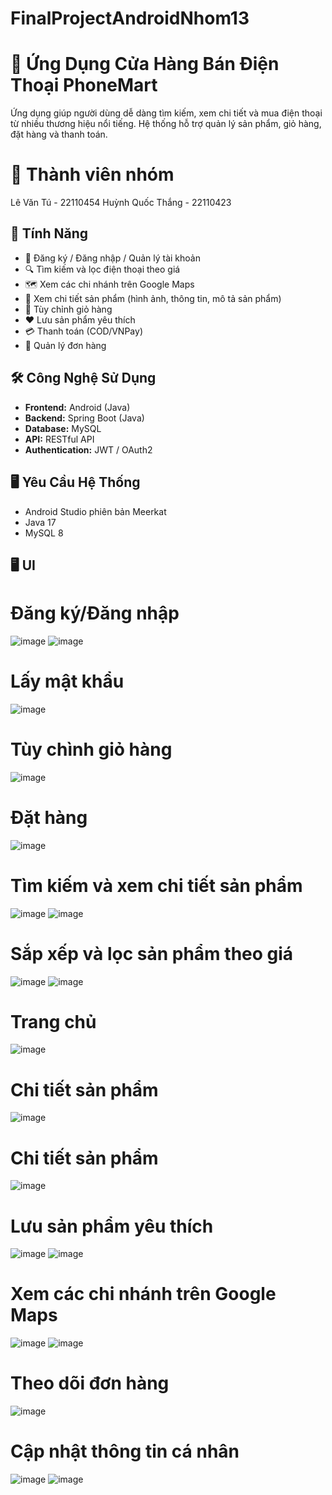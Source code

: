 # FinalProjectAndroidNhom13

# 📱 Ứng Dụng Cửa Hàng Bán Điện Thoại PhoneMart

Ứng dụng giúp người dùng dễ dàng tìm kiếm, xem chi tiết và mua điện thoại từ nhiều thương hiệu nổi tiếng. Hệ thống hỗ trợ quản lý sản phẩm, giỏ hàng, đặt hàng và thanh toán.

# 👥 Thành viên nhóm
  Lê Văn Tú - 22110454
  Huỳnh Quốc Thắng - 22110423

## 🚀 Tính Năng

- 👤 Đăng ký / Đăng nhập / Quản lý tài khoản
- 🔍 Tìm kiếm và lọc điện thoại theo giá
- 🗺️ Xem các chi nhánh trên Google Maps
- 📄 Xem chi tiết sản phẩm (hình ảnh, thông tin, mô tả sản phẩm)
- 🛒 Tùy chỉnh giỏ hàng
- ❤️ Lưu sản phẩm yêu thích
- 💳 Thanh toán (COD/VNPay)
- 🧾 Quản lý đơn hàng

## 🛠️ Công Nghệ Sử Dụng

- **Frontend:** Android (Java)
- **Backend:** Spring Boot (Java)
- **Database:** MySQL 
- **API:** RESTful API
- **Authentication:** JWT / OAuth2

## 🖥️ Yêu Cầu Hệ Thống

- Android Studio phiên bản Meerkat
- Java 17
- MySQL 8


## 🖥️ UI

# Đăng ký/Đăng nhập
![image](https://github.com/user-attachments/assets/ea602ba3-04db-46d4-944a-67d03d65f62a)
![image](https://github.com/user-attachments/assets/512aa23f-e1df-4735-84b8-b6e0096274f6)

# Lấy mật khẩu
![image](https://github.com/user-attachments/assets/401d94be-734a-4e64-a0d9-1fa9aff48dd2)

# Tùy chình giỏ hàng
![image](https://github.com/user-attachments/assets/633dc65f-ce39-4750-a577-5ab6877202d8)

# Đặt hàng
![image](https://github.com/user-attachments/assets/c239d5e1-9bea-47f9-8af1-935c2e92663f)

# Tìm kiếm và xem chi tiết sản phẩm
![image](https://github.com/user-attachments/assets/6d0130cd-3c12-4b4a-82d6-c31d9ec1a9ee)
![image](https://github.com/user-attachments/assets/f0439313-4d40-4301-9f2d-8c01119d3aa6)

# Sắp xếp và lọc sản phẩm theo giá
![image](https://github.com/user-attachments/assets/3f252f62-f383-4649-a6ca-d043d7a6364c)
![image](https://github.com/user-attachments/assets/e7760da2-78c5-4e97-b114-b55986d3735c)

# Trang chủ
![image](https://github.com/user-attachments/assets/c80d1169-2f16-4bbf-bcc6-ddb403dacb2f)

# Chi tiết sản phẩm
![image](https://github.com/user-attachments/assets/3c443e65-0fcf-4324-870d-19a82ed29df7)

# Chi tiết sản phẩm
![image](https://github.com/user-attachments/assets/0c8066eb-ee7f-42ed-9006-cb893e58a8fa)

# Lưu sản phẩm yêu thích
![image](https://github.com/user-attachments/assets/19e61abe-f69d-428e-b68b-30b3e32e4b3c)
![image](https://github.com/user-attachments/assets/5ad4075f-62b4-4ad8-9556-a81c5dc3a332)

# Xem các chi nhánh trên Google Maps
![image](https://github.com/user-attachments/assets/a9523645-0336-4347-9a91-e6c485805632)
![image](https://github.com/user-attachments/assets/94242c7b-19e3-49c3-b89c-593c640e34a8)

# Theo dõi đơn hàng
![image](https://github.com/user-attachments/assets/5d803d97-5c77-4d40-afe3-65695afcbf97)

# Cập nhật thông tin cá nhân
![image](https://github.com/user-attachments/assets/3ab8e215-7235-4ffb-8fcb-7ab7fc664ec8)
![image](https://github.com/user-attachments/assets/d3f32e3a-ae32-4a74-8fb3-fb92546f62d2)









